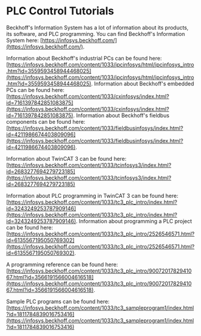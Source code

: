 # PLC Control Tutorials

Beckhoff's Information System has a lot of information about its products, its software, and PLC programming. You can find Beckhoff's Information System here: [https://infosys.beckhoff.com/](https://infosys.beckhoff.com/).

Information about Beckhoff's industrial PCs can be found here: [https://infosys.beckhoff.com/content/1033/ipcinfosys/html/ipcinfosys_intro.htm?id=3559593458944468025](https://infosys.beckhoff.com/content/1033/ipcinfosys/html/ipcinfosys_intro.htm?id=3559593458944468025). Information about Beckhoff's embedded PCs can be found here: [https://infosys.beckhoff.com/content/1033/cxinfosys/index.html?id=7161397842851083875](https://infosys.beckhoff.com/content/1033/cxinfosys/index.html?id=7161397842851083875). Information about Beckhoff's fieldbus components can be found here: [https://infosys.beckhoff.com/content/1033/fieldbusinfosys/index.html?id=4211986674403809096](https://infosys.beckhoff.com/content/1033/fieldbusinfosys/index.html?id=4211986674403809096).

Information about TwinCAT 3 can be found here: [https://infosys.beckhoff.com/content/1033/tcinfosys3/index.html?id=2683277694279723185](https://infosys.beckhoff.com/content/1033/tcinfosys3/index.html?id=2683277694279723185)

Information about PLC programming in TwinCAT 3 can be found here: [https://infosys.beckhoff.com/content/1033/tc3_plc_intro/index.html?id=3243249253787909146](https://infosys.beckhoff.com/content/1033/tc3_plc_intro/index.html?id=3243249253787909146). Information about programming a PLC project can be found here: [https://infosys.beckhoff.com/content/1033/tc3_plc_intro/2526546571.html?id=6135567195050769302](https://infosys.beckhoff.com/content/1033/tc3_plc_intro/2526546571.html?id=6135567195050769302).

A programming reference can be found here: [https://infosys.beckhoff.com/content/1033/tc3_plc_intro/9007201782941067.html?id=3566191566004616518](https://infosys.beckhoff.com/content/1033/tc3_plc_intro/9007201782941067.html?id=3566191566004616518).

Sample PLC programs can be found here: [https://infosys.beckhoff.com/content/1033/tc3_sampleprogram1/index.html?id=1811784839016753416](https://infosys.beckhoff.com/content/1033/tc3_sampleprogram1/index.html?id=1811784839016753416)
